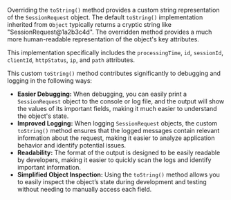 Overriding the `toString()` method provides a custom string representation of the `SessionRequest` object. The default `toString()` implementation inherited from `Object` typically returns a cryptic string like "SessionRequest@1a2b3c4d". The overridden method provides a much more human-readable representation of the object's key attributes.

This implementation specifically includes the `processingTime`, `id`, `sessionId`, `clientId`, `httpStatus`, `ip`, and `path` attributes.

This custom `toString()` method contributes significantly to debugging and logging in the following ways:

*   **Easier Debugging:** When debugging, you can easily print a `SessionRequest` object to the console or log file, and the output will show the values of its important fields, making it much easier to understand the object's state.
*   **Improved Logging:** When logging `SessionRequest` objects, the custom `toString()` method ensures that the logged messages contain relevant information about the request, making it easier to analyze application behavior and identify potential issues.
*   **Readability:** The format of the output is designed to be easily readable by developers, making it easier to quickly scan the logs and identify important information.
*   **Simplified Object Inspection:** Using the `toString()` method allows you to easily inspect the object’s state during development and testing without needing to manually access each field.